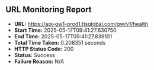 ## URL Monitoring Report

- **URL:** https://api-gw1-prod1.fisglobal.com/gw/v1/health
- **Start Time:** 2025-05-17T09:41:27.630750
- **End Time:** 2025-05-17T09:41:27.839101
- **Total Time Taken:** 0.208351 seconds
- **HTTP Status Code:** 200
- **Status:** Success
- **Failure Reason:** N/A
